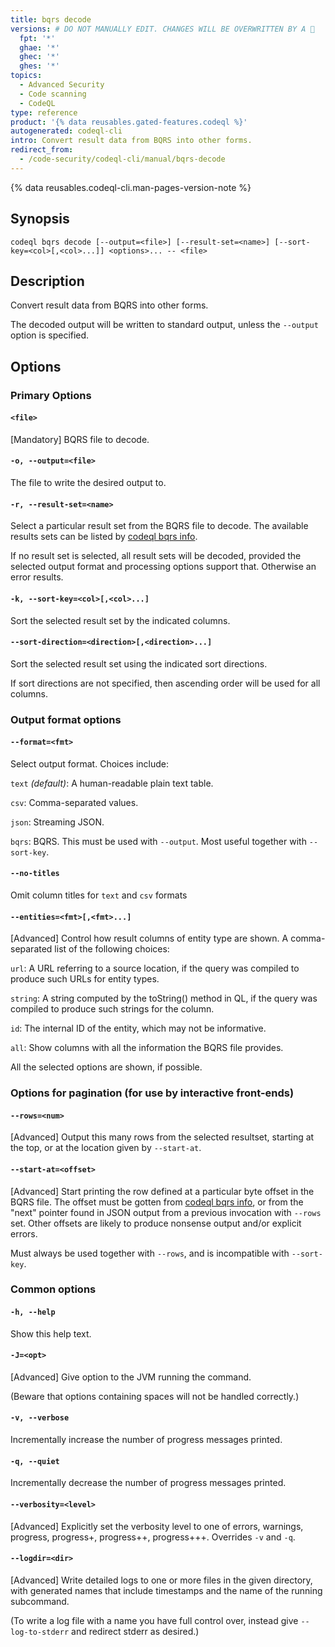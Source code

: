 ```yaml
---
title: bqrs decode
versions: # DO NOT MANUALLY EDIT. CHANGES WILL BE OVERWRITTEN BY A 🤖
  fpt: '*'
  ghae: '*'
  ghec: '*'
  ghes: '*'
topics:
  - Advanced Security
  - Code scanning
  - CodeQL
type: reference
product: '{% data reusables.gated-features.codeql %}'
autogenerated: codeql-cli
intro: Convert result data from BQRS into other forms.
redirect_from:
  - /code-security/codeql-cli/manual/bqrs-decode
---
```



<!-- Content after this section is automatically generated -->

{% data reusables.codeql-cli.man-pages-version-note %}

## Synopsis

```shell copy
codeql bqrs decode [--output=<file>] [--result-set=<name>] [--sort-key=<col>[,<col>...]] <options>... -- <file>
```

## Description

Convert result data from BQRS into other forms.

The decoded output will be written to standard output, unless the
`--output` option is specified.

## Options

### Primary Options

#### `<file>` <!-- markdownlint-disable-line heading-increment -->

\[Mandatory] BQRS file to decode.

#### `-o, --output=<file>`

The file to write the desired output to.

#### `-r, --result-set=<name>`

Select a particular result set from the BQRS file to decode. The
available results sets can be listed by [codeql bqrs info](/code-security/codeql-cli/codeql-cli-manual/bqrs-info).

If no result set is selected, all result sets will be decoded, provided
the selected output format and processing options support that.
Otherwise an error results.

#### `-k, --sort-key=<col>[,<col>...]`

Sort the selected result set by the indicated columns.

#### `--sort-direction=<direction>[,<direction>...]`

Sort the selected result set using the indicated sort directions.

If sort directions are not specified, then ascending order will be used
for all columns.

### Output format options

#### `--format=<fmt>`

Select output format. Choices include:

`text` _(default)_: A human-readable plain text table.

`csv`: Comma-separated values.

`json`: Streaming JSON.

`bqrs`: BQRS. This must be used with `--output`. Most useful together
with `--sort-key`.

#### `--no-titles`

Omit column titles for `text` and `csv` formats

#### `--entities=<fmt>[,<fmt>...]`

\[Advanced] Control how result columns of entity type are shown. A
comma-separated list of the following choices:

`url`: A URL referring to a source location, if the query was compiled
to produce such URLs for entity types.

`string`: A string computed by the toString() method in QL, if the query
was compiled to produce such strings for the column.

`id`: The internal ID of the entity, which may not be informative.

`all`: Show columns with all the information the BQRS file provides.

All the selected options are shown, if possible.

### Options for pagination (for use by interactive front-ends)

#### `--rows=<num>`

\[Advanced] Output this many rows from the selected resultset, starting
at the top, or at the location given by `--start-at`.

#### `--start-at=<offset>`

\[Advanced] Start printing the row defined at a particular byte offset
in the BQRS file. The offset must be gotten from [codeql bqrs info](/code-security/codeql-cli/codeql-cli-manual/bqrs-info), or from the "next" pointer found in JSON output from a previous invocation with `--rows`
set. Other offsets are likely to produce nonsense output and/or explicit
errors.

Must always be used together with `--rows`, and is incompatible with
`--sort-key`.

### Common options

#### `-h, --help`

Show this help text.

#### `-J=<opt>`

\[Advanced] Give option to the JVM running the command.

(Beware that options containing spaces will not be handled correctly.)

#### `-v, --verbose`

Incrementally increase the number of progress messages printed.

#### `-q, --quiet`

Incrementally decrease the number of progress messages printed.

#### `--verbosity=<level>`

\[Advanced] Explicitly set the verbosity level to one of errors,
warnings, progress, progress+, progress++, progress+++. Overrides `-v`
and `-q`.

#### `--logdir=<dir>`

\[Advanced] Write detailed logs to one or more files in the given
directory, with generated names that include timestamps and the name of
the running subcommand.

(To write a log file with a name you have full control over, instead
give `--log-to-stderr` and redirect stderr as desired.)
